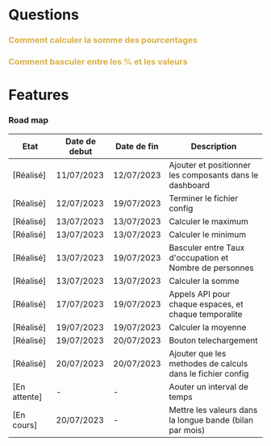 # Questions

### <b style="color: #d9af45"> Comment calculer la somme des pourcentages </b>
### <b style="color: #d9af45"> Comment basculer entre les % et les valeurs </b>

# Features
### <b>Road map</b>
|Etat|Date de debut|Date de fin|Description|
|----|----|----|----|
|[Réalisé]|11/07/2023 | 12/07/2023 |Ajouter et positionner les composants dans le dashboard|
|[Réalisé]|12/07/2023 | 19/07/2023 |Terminer le fichier config|
|[Réalisé]|13/07/2023 | 13/07/2023 |Calculer le maximum|
|[Réalisé]|13/07/2023 | 13/07/2023 |Calculer le minimum|
|[Réalisé]|13/07/2023 | 19/07/2023 |Basculer entre Taux d'occupation et Nombre de personnes|
|[Réalisé]|13/07/2023 | 13/07/2023 |Calculer la somme|
|[Réalisé]|17/07/2023 | 19/07/2023 |Appels API pour chaque espaces, et chaque temporalite|
|[Réalisé]| 19/07/2023 | 19/07/2023 |Calculer la moyenne|
|[Réalisé]|19/07/2023 | 20/07/2023 |Bouton telechargement|
|[Réalisé]|20/07/2023 | 20/07/2023 |Ajouter que les methodes de calculs dans le fichier config|
|[En attente]|- | - |Aouter un interval de temps|
|[En cours]| 20/07/2023 | - |Mettre les valeurs dans la longue bande (bilan par mois)|

